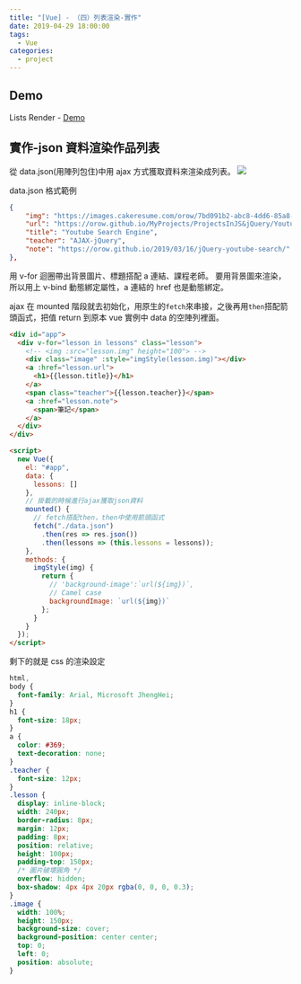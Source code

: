 ```yaml
---
title: "[Vue] - （四）列表渲染-實作"
date: 2019-04-29 18:00:00
tags:
  - Vue
categories:
  - project
---
```

## Demo

Lists Render - [Demo](https://orow.github.io/MyProjects/myVue/v-for-json-sideproject/index.html)

## 實作-json 資料渲染作品列表

從 data.json(用陣列包住)中用 ajax 方式獲取資料來渲染成列表。
![](https://i.imgur.com/NnYQ3ta.png)

data.json 格式範例

```json
{
    "img": "https://images.cakeresume.com/orow/7bd091b2-abc8-4dd6-85a8-850ba0d7802c.png",
    "url": "https://orow.github.io/MyProjects/ProjectsInJS&jQuery/YoutubeSearchEngine/index.html",
    "title": "Youtube Search Engine",
    "teacher": "AJAX-jQuery",
    "note": "https://orow.github.io/2019/03/16/jQuery-youtube-search/"
},
```

用 v-for 迴圈帶出背景圖片、標題搭配 a 連結、課程老師。
要用背景圖來渲染，所以用上 v-bind 動態綁定屬性，a 連結的 href 也是動態綁定。

ajax 在 mounted 階段就去初始化，用原生的`fetch`來串接，之後再用`then`搭配箭頭函式，把值 return 到原本 vue 實例中 data 的空陣列裡面。

```html
<div id="app">
  <div v-for="lesson in lessons" class="lesson">
    <!-- <img :src="lesson.img" height="100"> -->
    <div class="image" :style="imgStyle(lesson.img)"></div>
    <a :href="lesson.url">
      <h1>{{lesson.title}}</h1>
    </a>
    <span class="teacher">{{lesson.teacher}}</span>
    <a :href="lesson.note">
      <span>筆記</span>
    </a>
  </div>
</div>

<script>
  new Vue({
    el: "#app",
    data: {
      lessons: []
    },
    // 掛載的時候進行ajax獲取json資料
    mounted() {
      // fetch搭配then，then中使用箭頭函式
      fetch("./data.json")
        .then(res => res.json())
        .then(lessons => (this.lessons = lessons));
    },
    methods: {
      imgStyle(img) {
        return {
          // 'background-image':`url(${img})`,
          // Camel case
          backgroundImage: `url(${img})`
        };
      }
    }
  });
</script>
```

剩下的就是 css 的渲染設定

```css
html,
body {
  font-family: Arial, Microsoft JhengHei;
}
h1 {
  font-size: 18px;
}
a {
  color: #369;
  text-decoration: none;
}
.teacher {
  font-size: 12px;
}
.lesson {
  display: inline-block;
  width: 240px;
  border-radius: 8px;
  margin: 12px;
  padding: 8px;
  position: relative;
  height: 100px;
  padding-top: 150px;
  /* 圖片破壞圓角 */
  overflow: hidden;
  box-shadow: 4px 4px 20px rgba(0, 0, 0, 0.3);
}
.image {
  width: 100%;
  height: 150px;
  background-size: cover;
  background-position: center center;
  top: 0;
  left: 0;
  position: absolute;
}
```

